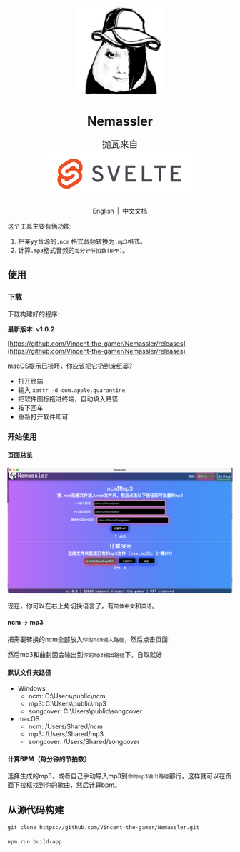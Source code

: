 <p align="center">
  <img src="./.github/TitleLogo.png" width="200" height="200"/>
</p>
<h1 align="center">Nemassler</h1>

<p align="center">
  <span style="font-size: 20px;">抛瓦来自</span>
  <br/>
  <a href="https://www.svelte.cn/" target="_blank">
    <img src="./.github/svelte.png"/>
  </a>
</p>

<p align="center">
  <a href="./README.md" target="_blank">English</a>
  <span style="margin: 3px;">|</span>
  <span>中文文档</span>
</p>

这个工具主要有俩功能:
1. 把某yy音源的`.ncm` 格式音频转换为`.mp3`格式。
2. 计算`.mp3`格式音频的`每分钟节拍数(BPM)`。

## 使用

### 下载
下载构建好的程序: 

**最新版本: v1.0.2**

[https://github.com/Vincent-the-gamer/Nemassler/releases](https://github.com/Vincent-the-gamer/Nemassler/releases)

macOS提示已损坏，你应该把它扔到废纸篓?
* 打开终端
* 输入 `xattr -d com.apple.quarantine `
* 把软件图标拖进终端，自动填入路径
* 按下回车
* 重新打开软件即可

### 开始使用

#### 页面总览

![页面](./.github/page-cn.png)

现在，你可以在右上角切换语言了，有`简体中文`和`英语`。

#### ncm -> mp3

把需要转换的ncm全部放入`你的ncm输入路径`，然后点击页面:

然后mp3和曲封面会输出到`你的mp3输出路径`下，自取就好

#### 默认文件夹路径
* Windows: 
    * ncm: C:\\Users\\public\\ncm
    * mp3: C:\\Users\\public\\mp3
    * songcover: C:\\Users\\public\\songcover
* macOS
    * ncm: /Users/Shared/ncm
    * mp3: /Users/Shared/mp3
    * songcover: /Users/Shared/songcover

#### 计算BPM（每分钟的节拍数）
选择生成的mp3，或者自己手动导入mp3到`你的mp3输出路径`都行，这样就可以在页面下拉框找到你的歌曲，然后计算bpm。

## 从源代码构建
~~~shell
git clone https://github.com/Vincent-the-gamer/Nemassler.git

npm run build-app
~~~